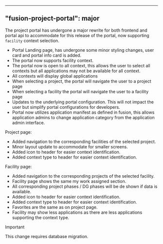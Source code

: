 
---
"fusion-project-portal": major
--- 
The project portal has undergone a major rewrite for both frontend and portal api to accommodate for this release of the portal, now supporting `facility` context selection.


- Portal Landing page, has undergone some minor styling changes, user card and portal info card is added.
- The portal now supports facility context.
- The portal now is open to all context, this allows the user to select all contexts but all applications may not be available for all context.
- All contexts will display global applications
- When selecting a project, the portal will navigate the user to a project page
- When selecting a facility the portal will navigate the user to a facility page
- Updates to the underlying portal configuration. This will not impact the user but simplify portal configurations for developers.
- Portal now utilizes application manifest as defined in fusion, this allows application admins to change application category from the application admin interface.

Project page:
- Added navigation to the corresponding facilities of the selected project.
- Minor layout update to accommodate for smaller screens. 
- Added icon to header for easier context identification.
- Added context type to header for easier context identification. 

Facility page:
- Added navigation to the corresponding projects of the selected facility.
- Facility page shows the same my work assigned section.
- All corresponding project phases / DG phases will be de shown if data is available.
- Added icon to header for easier context identification.
- Added context type to header for easier context identification.
- Favorites are the same as on project page.
- Facility may show less applications as there are less applications supporting the context type.


> [!IMPORTANT]  
> This change requires database migration.

